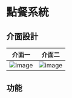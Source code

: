 # 點餐系統

## 介面設計
|介面一|介面二|
|--|--|
|![image](https://github.com/user-attachments/assets/72943643-d51b-4286-9f13-b4bd278b4ace)|![image](https://github.com/user-attachments/assets/5fe8c08b-1c39-4305-b3e5-deda962f4b30)|


## 功能
